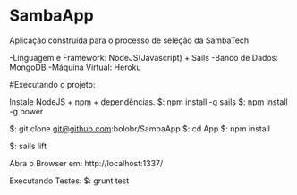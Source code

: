# SambaApp
Aplicação construída para o processo de seleção da SambaTech

-Linguagem e Framework: NodeJS(Javascript) + Sails
-Banco de Dados: MongoDB
-Máquina Virtual: Heroku

#Executando o projeto:

Instale NodeJS + npm + dependências.
$: npm install -g sails
$: npm install -g bower

$: git clone git@github.com:bolobr/SambaApp
$: cd App
$: npm install

$: sails lift

Abra o Browser em:
http://localhost:1337/

Executando Testes:
$: grunt test


